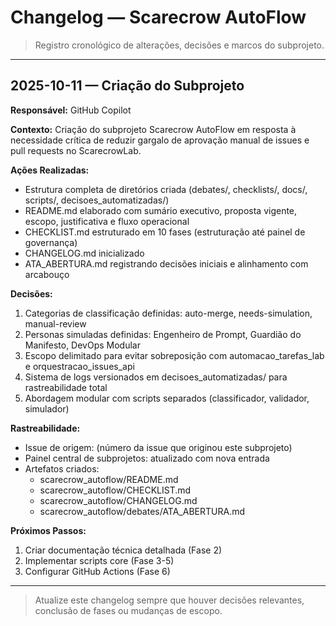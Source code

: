 # Changelog — Scarecrow AutoFlow

> Registro cronológico de alterações, decisões e marcos do subprojeto.

---

## 2025-10-11 — Criação do Subprojeto

**Responsável:** GitHub Copilot

**Contexto:** Criação do subprojeto Scarecrow AutoFlow em resposta à necessidade crítica de reduzir gargalo de aprovação manual de issues e pull requests no ScarecrowLab.

**Ações Realizadas:**
- Estrutura completa de diretórios criada (debates/, checklists/, docs/, scripts/, decisoes_automatizadas/)
- README.md elaborado com sumário executivo, proposta vigente, escopo, justificativa e fluxo operacional
- CHECKLIST.md estruturado em 10 fases (estruturação até painel de governança)
- CHANGELOG.md inicializado
- ATA_ABERTURA.md registrando decisões iniciais e alinhamento com arcabouço

**Decisões:**
1. Categorias de classificação definidas: auto-merge, needs-simulation, manual-review
2. Personas simuladas definidas: Engenheiro de Prompt, Guardião do Manifesto, DevOps Modular
3. Escopo delimitado para evitar sobreposição com automacao_tarefas_lab e orquestracao_issues_api
4. Sistema de logs versionados em decisoes_automatizadas/ para rastreabilidade total
5. Abordagem modular com scripts separados (classificador, validador, simulador)

**Rastreabilidade:**
- Issue de origem: (número da issue que originou este subprojeto)
- Painel central de subprojetos: atualizado com nova entrada
- Artefatos criados:
  - scarecrow_autoflow/README.md
  - scarecrow_autoflow/CHECKLIST.md
  - scarecrow_autoflow/CHANGELOG.md
  - scarecrow_autoflow/debates/ATA_ABERTURA.md

**Próximos Passos:**
1. Criar documentação técnica detalhada (Fase 2)
2. Implementar scripts core (Fase 3-5)
3. Configurar GitHub Actions (Fase 6)

---

> Atualize este changelog sempre que houver decisões relevantes, conclusão de fases ou mudanças de escopo.
